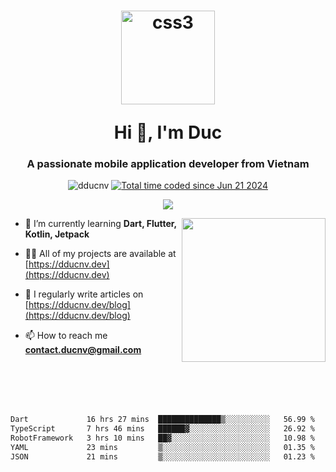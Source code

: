 <h1 align="center">
  <p><img align="center" src="https://www.dducnv.dev/_next/image?url=%2Fworking.png&w=1200&q=75" alt="css3" width="150" height="150" alt="dducnv" /> </p>
  Hi 👋, I'm  Duc</h1>
<h3 align="center">A passionate mobile application developer from Vietnam</h3>  
  
<p align="center"> <img src="https://komarev.com/ghpvc/?username=dducnv&label=Profile%20views&color=0e75b6&style=flat" alt="dducnv" /> 
<a href="https://wakatime.com/@4d2a2cd9-1bcb-4dd1-84a4-dce128a35137"><img src="https://wakatime.com/badge/user/4d2a2cd9-1bcb-4dd1-84a4-dce128a35137.svg" alt="Total time coded since Jun 21 2024" /></a>
</p>  

<p align="center">
 <img src="https://skillicons.dev/icons?i=dart,flutter,java,kotlin,html,css,js,ts,nextjs,react,figma,git,postman,tailwind,vscode,vercel,powershell,mysql,sqlite,md,firebase,notion"/>
</p>

<img align="right" src="https://i.imgur.com/FjlkaZK.png" height="230"> </img>
- 🌱 I’m currently learning **Dart, Flutter, Kotlin, Jetpack**

- 👨‍💻 All of my projects are available at [https://dducnv.dev](https://dducnv.dev)
  
- 📝 I regularly write articles on [https://dducnv.dev/blog](https://dducnv.dev/blog)
  
- 📫 How to reach me **contact.ducnv@gmail.com**  

<br/>
<br/>
<br/>
<br/>

<div style="width: 100vw; overflow-x: auto; flex:center">
  <!--START_SECTION:waka-->

```txt
Dart             16 hrs 27 mins  ██████████████▒░░░░░░░░░░   56.99 %
TypeScript       7 hrs 46 mins   ██████▓░░░░░░░░░░░░░░░░░░   26.92 %
RobotFramework   3 hrs 10 mins   ██▓░░░░░░░░░░░░░░░░░░░░░░   10.98 %
YAML             23 mins         ▒░░░░░░░░░░░░░░░░░░░░░░░░   01.35 %
JSON             21 mins         ▒░░░░░░░░░░░░░░░░░░░░░░░░   01.23 %
```

<!--END_SECTION:waka-->
</div>




  
